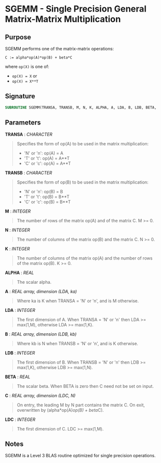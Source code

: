 # SGEMM - Single Precision General Matrix-Matrix Multiplication

## Purpose

SGEMM performs one of the matrix-matrix operations:

```
C := alpha*op(A)*op(B) + beta*C
```

where `op(X)` is one of:
- `op(X) = X` or
- `op(X) = X**T`

## Signature

```fortran
SUBROUTINE SGEMM(TRANSA, TRANSB, M, N, K, ALPHA, A, LDA, B, LDB, BETA, C, LDC)
```

## Parameters

**TRANSA** : *CHARACTER*
> Specifies the form of op(A) to be used in the matrix multiplication:
> - 'N' or 'n': op(A) = A
> - 'T' or 't': op(A) = A**T
> - 'C' or 'c': op(A) = A**T

**TRANSB** : *CHARACTER*
> Specifies the form of op(B) to be used in the matrix multiplication:
> - 'N' or 'n': op(B) = B
> - 'T' or 't': op(B) = B**T
> - 'C' or 'c': op(B) = B**T

**M** : *INTEGER*
> The number of rows of the matrix op(A) and of the matrix C. M >= 0.

**N** : *INTEGER*
> The number of columns of the matrix op(B) and the matrix C. N >= 0.

**K** : *INTEGER*
> The number of columns of the matrix op(A) and the number of rows of the matrix op(B). K >= 0.

**ALPHA** : *REAL*
> The scalar alpha.

**A** : *REAL array, dimension (LDA, ka)*
> Where ka is K when TRANSA = 'N' or 'n', and is M otherwise.

**LDA** : *INTEGER*
> The first dimension of A. When TRANSA = 'N' or 'n' then LDA >= max(1,M), otherwise LDA >= max(1,K).

**B** : *REAL array, dimension (LDB, kb)*
> Where kb is N when TRANSB = 'N' or 'n', and is K otherwise.

**LDB** : *INTEGER*
> The first dimension of B. When TRANSB = 'N' or 'n' then LDB >= max(1,K), otherwise LDB >= max(1,N).

**BETA** : *REAL*
> The scalar beta. When BETA is zero then C need not be set on input.

**C** : *REAL array, dimension (LDC, N)*
> On entry, the leading M by N part contains the matrix C. On exit, overwritten by (alpha*op(A)*op(B) + beta*C).

**LDC** : *INTEGER*
> The first dimension of C. LDC >= max(1,M).

## Notes

SGEMM is a Level 3 BLAS routine optimized for single precision operations.
